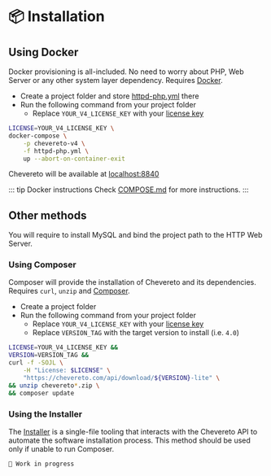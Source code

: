 # 📦 Installation

## Using Docker

Docker provisioning is all-included. No need to worry about PHP, Web Server or any other system layer dependency. Requires [Docker](https://docs.docker.com/get-docker/).

* Create a project folder and store [httpd-php.yml](https://raw.githubusercontent.com/chevereto/docker/4.0/docker-compose/httpd-php.yml) there
* Run the following command from your project folder
  * Replace `YOUR_V4_LICENSE_KEY` with your [license key](https://chevereto.com/panel/license)

```sh
LICENSE=YOUR_V4_LICENSE_KEY \
docker-compose \
    -p chevereto-v4 \
    -f httpd-php.yml \
    up --abort-on-container-exit
```

Chevereto will be available at [localhost:8840](http://localhost:8840)

::: tip Docker instructions
Check [COMPOSE.md](https://github.com/chevereto/docker/blob/4.0/COMPOSE.md) for more instructions.
:::

## Other methods

You will require to install MySQL and bind the project path to the HTTP Web Server.

### Using Composer

Composer will provide the installation of Chevereto and its dependencies. Requires `curl`, `unzip` and [Composer](https://getcomposer.org/).

* Create a project folder
* Run the following command from your project folder
  * Replace `YOUR_V4_LICENSE_KEY` with your [license key](https://chevereto.com/panel/license)
  * Replace `VERSION_TAG` with the target version to install (i.e. `4.0`)

```sh
LICENSE=YOUR_V4_LICENSE_KEY &&
VERSION=VERSION_TAG &&
curl -f -SOJL \
    -H "License: $LICENSE" \
    "https://chevereto.com/api/download/${VERSION}-lite" \
&& unzip chevereto*.zip \
&& composer update
```

### Using the Installer

The [Installer](https://github.com/chevereto/installer) is a single-file tooling that interacts with the Chevereto API to automate the software installation process. This method should be used only if unable to run Composer.

`🚧 Work in progress`
